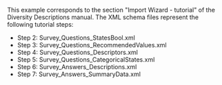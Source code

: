 This example corresponds to the section "Import Wizard - tutorial" of the Diversity Descriptions manual.
The XML schema files represent the following tutorial steps:

- Step 2: Survey_Questions_StatesBool.xml
- Step 3: Survey_Questions_RecommendedValues.xml
- Step 4: Survey_Questions_Descriptors.xml
- Step 5: Survey_Questions_CategoricalStates.xml
- Step 6: Survey_Answers_Descriptions.xml
- Step 7: Survey_Answers_SummaryData.xml
